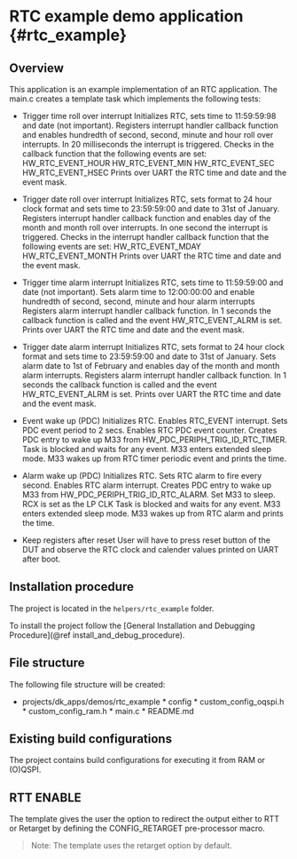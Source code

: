 RTC example demo application {#rtc_example}
======================================================

## Overview

This application is an example implementation of an RTC application. The main.c creates a template task 
which implements the following tests:

- Trigger time roll over interrupt
Initializes RTC, sets time to 11:59:59:98 and date (not important).
Registers interrupt handler callback function and enables hundredth of second, second, minute and hour roll over interrupts.
In 20 milliseconds the interrupt is triggered. Checks in the callback function that the following events are set:
  HW_RTC_EVENT_HOUR
  HW_RTC_EVENT_MIN
  HW_RTC_EVENT_SEC
  HW_RTC_EVENT_HSEC 
Prints over UART the RTC time and date and the event mask.

- Trigger date roll over interrupt
Initializes RTC, sets format to 24 hour clock format and sets time to 23:59:59:00 and date to 31st of January.
Registers interrupt handler callback function and enables day of the month and month roll over interrupts.
In one second the interrupt is triggered. Checks in the interrupt handler callback function that the following events are set:
  HW_RTC_EVENT_MDAY
  HW_RTC_EVENT_MONTH
Prints over UART the RTC time and date and the event mask.

- Trigger time alarm interrupt
Initializes RTC, sets time to 11:59:59:00 and date (not important).
Sets alarm time to 12:00:00:00 and enable hundredth of second, second, minute and hour alarm interrupts
Registers alarm interrupt handler callback function.
In 1 seconds the callback function is called and the event HW_RTC_EVENT_ALRM is set.
Prints over UART the RTC time and date and the event mask.

- Trigger date alarm interrupt
Initializes RTC, sets format to 24 hour clock format and sets time to 23:59:59:00 and date to 31st of January.
Sets alarm date to 1st of February and enables day of the month and month alarm interrupts.
Registers alarm interrupt handler callback function.
In 1 seconds the callback function is called and the event HW_RTC_EVENT_ALRM is set.
Prints over UART the RTC time and date and the event mask.

- Event wake up (PDC)
Initializes RTC.
Enables RTC_EVENT interrupt.
Sets PDC event period to 2 secs.
Enables RTC PDC event counter.
Creates PDC entry to wake up M33 from HW_PDC_PERIPH_TRIG_ID_RTC_TIMER.
Task is blocked and waits for any event. M33 enters extended sleep mode.
M33 wakes up from RTC timer periodic event and prints the time.

- Alarm wake up (PDC)
Initializes RTC.
Sets RTC alarm to fire every second.
Enables RTC alarm interrupt.
Creates PDC entry to wake up M33 from HW_PDC_PERIPH_TRIG_ID_RTC_ALARM.
Set M33 to sleep. RCX is set as the LP CLK
Task is blocked and waits for any event. M33 enters extended sleep mode.
M33 wakes up from RTC alarm and prints the time.

- Keep registers after reset 
User will have to press reset button of the DUT and observe the RTC clock and calender values printed on UART after boot.


## Installation procedure

The project is located in the `helpers/rtc_example` folder.

To install the project follow the [General Installation and Debugging Procedure](@ref install_and_debug_procedure).

## File structure

The following file structure will be created:

* projects/dk_apps/demos/rtc_example
        * config
                * custom_config_oqspi.h
                * custom_config_ram.h
        * main.c
        * README.md

## Existing build configurations

The project contains build configurations for executing it from RAM or (O)QSPI. 

## RTT ENABLE

The template gives the user the option to redirect the output either to RTT or Retarget by defining the CONFIG_RETARGET pre-processor macro.

> Note: The template uses the retarget option by default.


